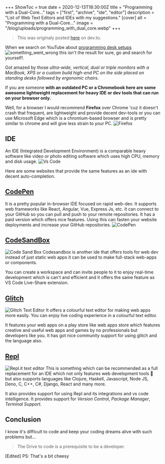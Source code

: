 +++
ShowToc = true
date = 2020-12-13T18:30:00Z
title = "Programming with a Dual-Core..."
tags = ["first", "archive", "ide", "editor"]
description = "List of Web Text Editors and IDEs with my suggestions."
[cover]
alt = "Programming with a Dual-Core..."
image = "/blog/uploads/programming_with_dual_core.webp"
+++

> This was originaly posted [here](https://dev.to/celeroncoder/programming-with-a-dual-core-38mm) on dev.to.

When we search on YouTube about [programming desk setups](https://www.youtube.com/results?search_query=programming+desk-setups)
![something_went_wrong](https://res.cloudinary.com/practicaldev/image/fetch/s--d9DwF3rS--/c_limit%2Cf_auto%2Cfl_progressive%2Cq_auto%2Cw_880/https://dev-to-uploads.s3.amazonaws.com/i/v6jpqipu1iu9fo11cnif.png)
this isn't the result for sure, go and search for yourself!.

Got amazed by those _ultra-wide, vertical, dual or triple monitors with a MacBook, XPS or a custom build high-end PC on the side placed on standing desks followed by ergonomic chairs._

If you are someone **with an outdated PC or a Chromebook here are some awesome lightweight replacement for heavy IDE or dev tools that can run on your browser only.**

Well, for a browser I would recommend **Firefox** over Chrome 'cuz it doesn't crash that frequent, are lightweight and provide decent dev-tools or you can use Microsoft Edge which is a chromium-based browser and is pretty similar to chrome and will give less strain to your PC.
![Firefox](https://www.mozilla.org/media/img/firefox/home/master/browsers-mr1.1014465d3b4a.jpg)

## IDE
An IDE (Integrated Development Environment) is a comparable heavy software like video or photo editing software which uses high CPU, memory and disk usage.
![Vs Code](https://res.cloudinary.com/practicaldev/image/fetch/s--DhgaGpb---/c_limit%2Cf_auto%2Cfl_progressive%2Cq_auto%2Cw_880/https://dev-to-uploads.s3.amazonaws.com/i/nph66rgwfby2fjctpgam.png)

Here are some websites that provide the same features as an ide with decent auto-completion.

## [CodePen](https://codepen.io/)
It is a pretty popular in-browser IDE focused on rapid web-dev. It supports web frameworks like React, Angular, Vue, Express Js, etc. It can connect to your GitHub so you can pull and push to your remote repositories. It has a paid version which offers nice features. Using this can fasten your website deployments and increase your GitHub repositories.
![CodePen](https://res.cloudinary.com/practicaldev/image/fetch/s--sDuF1Qyy--/c_limit%2Cf_auto%2Cfl_progressive%2Cq_auto%2Cw_880/https://dev-to-uploads.s3.amazonaws.com/i/bba9qdejurgt2knely45.png)

## [CodeSandBox](http://codesandbox.io/)
![Code Sand Box](https://res.cloudinary.com/practicaldev/image/fetch/s--HPDdkasZ--/c_limit%2Cf_auto%2Cfl_progressive%2Cq_auto%2Cw_880/https://dev-to-uploads.s3.amazonaws.com/i/qia8j0718i9vljpbe1qf.png)
Codesandbox is another ide that offers tools for web dev instead of just static web apps it can be used to make full-stack web-apps or components.

You can create a workspace and can invite people to it to enjoy real-time development which is can't and efficient and it offers the same feature as VS Code Live-Share extension.

## [Glitch](https://glitch.com/)
![Glitch Text Editor](https://res.cloudinary.com/practicaldev/image/fetch/s--qqtdq7s0--/c_limit%2Cf_auto%2Cfl_progressive%2Cq_auto%2Cw_880/https://dev-to-uploads.s3.amazonaws.com/i/aug485492no8d46ssajf.png)
It offers a colourful text editor for making web apps more easily. You can enjoy live coding experience in a colourful text editor.

It features your web apps on a play store like web apps store which features creative and useful web apps and games by no professionals but developers like you. It has got nice community support for using glitch and the language also.

## [Repl](http://repl.it/)
![Repl.it text editor](https://res.cloudinary.com/practicaldev/image/fetch/s--C1FxCbwI--/c_limit%2Cf_auto%2Cfl_progressive%2Cq_auto%2Cw_880/https://dev-to-uploads.s3.amazonaws.com/i/2bj69hsmi3w72a1rb5xv.png)
This is something which can be recommended as a full replacement for an IDE which not only features web development tools 🔧 but also supports languages like Clojure, Haskell, Javascript, Node JS, Deno, C, C++, C#, Django, React and many more.

It also provides support for using Repl and its integrations and vs code intelligence. It provides support for _Version Control_, _Package Manager_, _Terminal Support_.

## Conclusion
I know it's difficult to code and keep your coding dreams alive with such problems but...

> The Drive to code is a prerequisite to be a developer.

[Edited] PS: That's a bit cheesy
